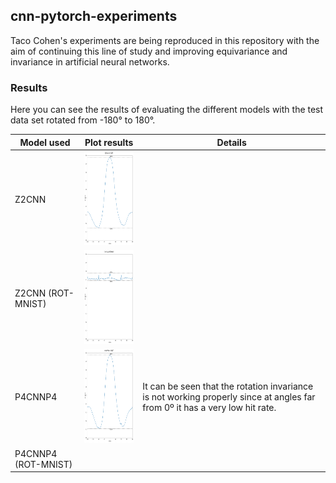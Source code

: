 <!-- ABOUT THE PROJECT -->
## cnn-pytorch-experiments

Taco Cohen's experiments are being reproduced in this repository with the aim of continuing this line of study and improving equivariance and invariance in artificial neural networks.

### Results

Here you can see the results of evaluating the different models with the test data set rotated from -180° to 180°.

| Model used          | Plot results                                                           | Details                                                                                                                     |
|---------------------|------------------------------------------------------------------------|-----------------------------------------------------------------------------------------------------------------------------|
| Z2CNN               | <img src="./evaluation/eval360Z2CNN.png" height="150" width="auto">    |                                                                                                                             |
| Z2CNN (ROT-MNIST)   | <img src="./evaluation/eval360Z2CNNROT.png" height="150" width="auto"> |                                                                                                                             |
| P4CNNP4             | <img src="./evaluation/eval360P4CNNP4.png" height="150" width="auto">  | It can be seen that the rotation invariance is not working properly since at angles far from 0º it has a very low hit rate. |
| P4CNNP4 (ROT-MNIST) | <img src="" height="150" width="auto">                                 |                                                                                                                             |

    
